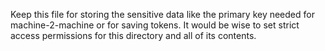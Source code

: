 Keep this file for storing the sensitive data like the primary key needed for machine-2-machine or for saving tokens.
It would be wise to set strict access permissions for this directory and all of its contents.
